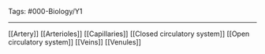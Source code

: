 Tags: #000-Biology/Y1

---
[[Artery]]
[[Arterioles]]
[[Capillaries]]
[[Closed circulatory system]]
[[Open circulatory system]]
[[Veins]]
[[Venules]]
